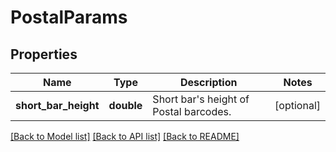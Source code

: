 # PostalParams

## Properties
Name | Type | Description | Notes
---- | ---- | ----------- | -----
**short_bar_height** | **double** | Short bar&#39;s height of Postal barcodes. | [optional] 

[[Back to Model list]](../../README.md#documentation-for-models) [[Back to API list]](../../README.md#documentation-for-api-endpoints) [[Back to README]](../../README.md)


